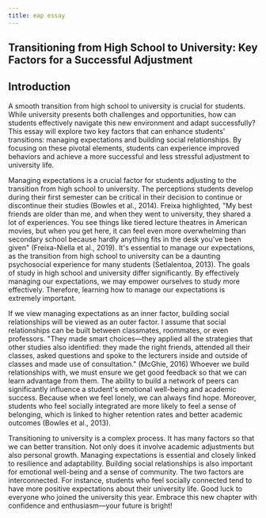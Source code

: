 ```yaml
---
title: eap essay
---
```


## Transitioning from High School to University: Key Factors for a Successful Adjustment
## Introduction
A smooth transition from high school to university is crucial for students. While university presents both challenges and opportunities, how can students effectively navigate this new environment and adapt successfully? This essay will explore two key factors that can enhance students’ transitions: managing expectations and building social relationships. By focusing on these pivotal elements, students can experience improved behaviors and achieve a more successful and less stressful adjustment to university life.


Managing expectations is a crucial factor for students adjusting to the transition from high school to university. The perceptions students develop during their first semester can be critical in their decision to continue or discontinue their studies (Bowles et al., 2014). Freixa highlighted, "My best friends are older than me, and when they went to university, they shared a lot of experiences. You see things like tiered lecture theatres in American movies, but when you get here, it can feel even more overwhelming than secondary school because hardly anything fits in the desk you've been given" (Freixa-Niella et al., 2019). It's essential to manage our expectations, as the transition from high school to university can be a daunting psychosocial experience for many students (Setlalentoa, 2013). The goals of study in high school and university differ significantly. By effectively managing our expectations, we may empower ourselves to study more effectively. Therefore, learning how to manage our expectations is extremely important.


If we view managing expectations as an inner factor, building social relationships will be viewed as an outer factor. I assume that social relationships can be built between classmates, roommates, or even professors. "They made smart choices—they applied all the strategies that other studies also identified: they made the right friends, attended all their classes, asked questions and spoke to the lecturers inside and outside of classes and made use of consultation." (McGhie, 2016) Whoever we build relationships with, we must ensure we get good feedback so that we can learn advantage from them. The ability to build a network of peers can significantly influence a student's emotional well-being and academic success. Because when we feel lonely, we can always find hope. Moreover, students who feel socially integrated are more likely to feel a sense of belonging, which is linked to higher retention rates and better academic outcomes (Bowles et al., 2013).


Transitioning to university is a complex process. It has many factors so that we can better transition. Not only does it involve academic adjustments but also personal growth. Managing expectations is essential and closely linked to resilience and adaptability. Building social relationships is also important for emotional well-being and a sense of community. The two factors are interconnected. For instance, students who feel socially connected tend to have more positive expectations about their university life. Good luck to everyone who joined the university this year. Embrace this new chapter with confidence and enthusiasm—your future is bright!

  
